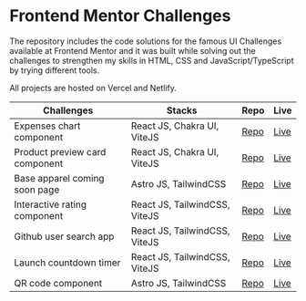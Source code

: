 # Frontend Mentor Challenges

The repository includes the code solutions for the famous UI Challenges available at Frontend Mentor and it was built while solving out the challenges to strengthen my skills in HTML, CSS and JavaScript/TypeScript by trying different tools.

All projects are hosted on Vercel and Netlify.

| Challenges                     | Stacks                        | Repo                                                                                                        | Live                                                                          |
|--------------------------------|-------------------------------|-------------------------------------------------------------------------------------------------------------|-------------------------------------------------------------------------------|
| Expenses chart component       | React JS, Chakra UI, ViteJS   | [Repo](https://github.com/dreyfus92/Frontend-Mentor-Solution/tree/main/expenses-chart-component-main)       | [Live](https://expenses-chart-component-main-theta.vercel.app/)               |
| Product preview card component | React JS, Chakra UI, ViteJS   | [Repo](https://github.com/dreyfus92/Frontend-Mentor-Solution/tree/main/product-preview-card-component-main) | [Live](https://product-preview-card-component-main-pi.vercel.app/)            |
| Base apparel coming soon page  | Astro JS, TailwindCSS         | [Repo](https://github.com/dreyfus92/Frontend-Mentor-Solution/tree/main/base-apparel-coming-soon)            | [Live](https://grand-melomakarona-689447.netlify.app/)                        |
| Interactive rating component   | React JS, TailwindCSS, ViteJS | [Repo](https://github.com/dreyfus92/Frontend-Mentor-Solution/tree/main/entertainment-web-app)               | [Live](https://interactive-rating-component-main-lime.vercel.app/)            |
| Github user search app         | React JS, TailwindCSS, ViteJS | [Repo](https://github.com/dreyfus92/Frontend-Mentor-Solution/tree/main/github-user-search-app)              | [Live](https://neon-florentine-c47419.netlify.app/)                           |
| Launch countdown timer         | React JS, TailwindCSS, ViteJS | [Repo](https://github.com/dreyfus92/Frontend-Mentor-Solution/tree/main/launch-countdown-timer-main)         | [Live](https://stellular-gumption-73e5ac.netlify.app/)                        |
| QR code component              | Astro JS, TailwindCSS         | [Repo](https://github.com/dreyfus92/Frontend-Mentor-Solution/tree/main/qr-code-component)                   | [Live](https://cheery-lily-a92c5f.netlify.app/)                               |



